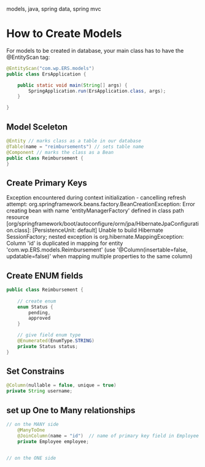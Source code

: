 models, java, spring data, spring mvc

# How to Create Models

For models to be created in database, your main class has to have the @EntityScan tag:
```java
@EntityScan("com.wp.ERS.models")
public class ErsApplication {

	public static void main(String[] args) {
		SpringApplication.run(ErsApplication.class, args);
	}

}
```

## Model Sceleton
```java
@Entity // marks class as a table in our database
@Table(name = "reimbursements") // sets table name
@Component // marks the class as a Bean
public class Reimbursement {
}
```

## Create Primary Keys

Exception encountered during context initialization - cancelling refresh attempt: org.springframework.beans.factory.BeanCreationException: Error creating bean with name 'entityManagerFactory' defined in class path resource [org/springframework/boot/autoconfigure/orm/jpa/HibernateJpaConfiguration.class]: [PersistenceUnit: default] Unable to build Hibernate SessionFactory; nested exception is org.hibernate.MappingException: Column 'id' is duplicated in mapping for entity 'com.wp.ERS.models.Reimbursement' (use '@Column(insertable=false, updatable=false)' when mapping multiple properties to the same column)

## Create ENUM fields
```java
public class Reimbursement {
    
    // create enum
    enum Status {
        pending,
        approved
    }

    // give field enum type
    @Enumerated(EnumType.STRING)
    private Status status;
}
```

## Set Constrains
```java
@Column(nullable = false, unique = true)
private String username; 
```

## set up One to Many relationships
```java
// on the MANY side
    @ManyToOne 
    @JoinColumn(name = "id")  // name of primary key field in Employee Class
    private Employee employee;


// on the ONE side

```
